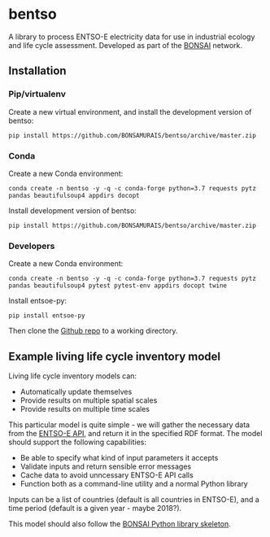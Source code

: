 # bentso

A library to process ENTSO-E electricity data for use in industrial ecology and life cycle assessment. Developed as part of the [BONSAI](https://bonsai.uno/) network.

## Installation

### Pip/virtualenv

Create a new virtual environment, and install the development version of bentso:

    pip install https://github.com/BONSAMURAIS/bentso/archive/master.zip

### Conda

Create a new Conda environment:

    conda create -n bentso -y -q -c conda-forge python=3.7 requests pytz pandas beautifulsoup4 appdirs docopt

Install development version of bentso:

    pip install https://github.com/BONSAMURAIS/bentso/archive/master.zip

### Developers

Create a new Conda environment:

    conda create -n bentso -y -q -c conda-forge python=3.7 requests pytz pandas beautifulsoup4 pytest pytest-env appdirs docopt twine

Install entsoe-py:

    pip install entsoe-py

Then clone the [Github repo](https://github.com/BONSAMURAIS/bentso) to a working directory.

## Example living life cycle inventory model

Living life cycle inventory models can:

* Automatically update themselves
* Provide results on multiple spatial scales
* Provide results on multiple time scales

This particular model is quite simple - we will gather the necessary data from the [ENTSO-E API](https://github.com/BONSAMURAIS/hackathon-2019),
and return it in the specified RDF format. The model should support the following capabilities:

* Be able to specify what kind of input parameters it accepts
* Validate inputs and return sensible error messages
* Cache data to avoid unncessary ENTSO-E API calls
* Function both as a command-line utility and a normal Python library

Inputs can be a list of countries (default is all countries in ENTSO-E), and a time period (default is a given year - maybe 2018?).

This model should also follow the [BONSAI Python library skeleton](https://github.com/BONSAMURAIS/python-skeleton).
